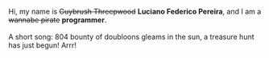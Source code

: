 Hi, my name is ~~Guybrush Threepwood~~ **Luciano Federico Pereira**, and I am a ~~wannabe pirate~~ **programmer**.<br><br>A short song: 804 bounty of doubloons gleams in the sun, a treasure hunt has just begun! Arrr!
